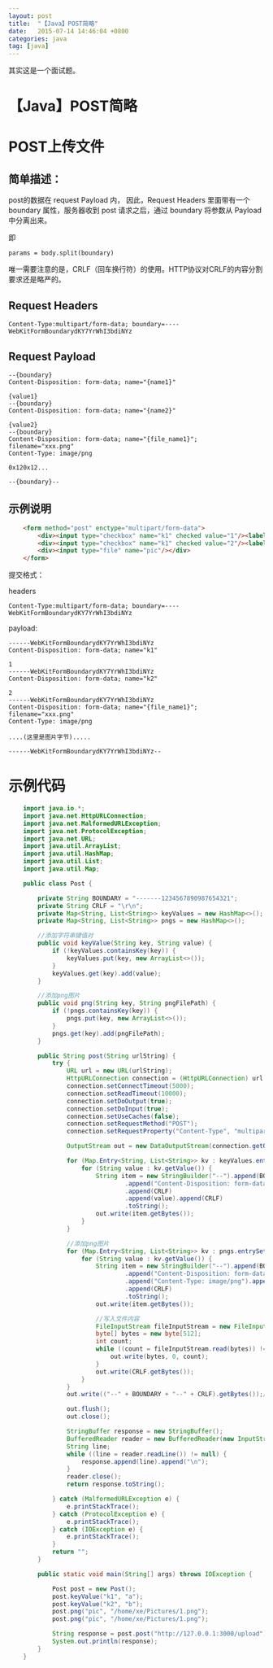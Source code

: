 ```yaml
---
layout: post
title:  "【Java】POST简略"
date:   2015-07-14 14:46:04 +0800
categories: java
tag: [java]
---
```

其实这是一个面试题。

# 【Java】POST简略

# POST上传文件

## 简单描述：

post的数据在 request Payload 内， 因此，Request Headers 里面带有一个 boundary 属性，服务器收到 post 请求之后，通过 boundary 将参数从 Payload 中分离出来。

即
   
    params = body.split(boundary)

唯一需要注意的是，CRLF（回车换行符）的使用。HTTP协议对CRLF的内容分割要求还是略严的。

## Request Headers

    Content-Type:multipart/form-data; boundary=----WebKitFormBoundarydKY7YrWhI3bdiNYz

## Request Payload

    --{boundary}
    Content-Disposition: form-data; name="{name1}"

    {value1}
    --{boundary}
    Content-Disposition: form-data; name="{name2}"

    {value2}
    --{boundary}
    Content-Disposition: form-data; name="{file_name1}"; filename="xxx.png"
    Content-Type: image/png

    0x120x12...

    --{boundary}--

## 示例说明

```html
    <form method="post" enctype="multipart/form-data">
        <div><input type="checkbox" name="k1" checked value="1"/><label>1</label></div>
        <div><input type="checkbox" name="k1" checked value="2"/><label>2</label></div>
        <div><input type="file" name="pic"/></div>
    </form>
```

提交格式：

headers

    Content-Type:multipart/form-data; boundary=----WebKitFormBoundarydKY7YrWhI3bdiNYz

payload:

    ------WebKitFormBoundarydKY7YrWhI3bdiNYz
    Content-Disposition: form-data; name="k1"

    1
    ------WebKitFormBoundarydKY7YrWhI3bdiNYz
    Content-Disposition: form-data; name="k2"

    2
    ------WebKitFormBoundarydKY7YrWhI3bdiNYz
    Content-Disposition: form-data; name="{file_name1}"; filename="xxx.png"
    Content-Type: image/png

    ....(这里是图片字节).....

    ------WebKitFormBoundarydKY7YrWhI3bdiNYz--


# 示例代码

```java
    import java.io.*;
    import java.net.HttpURLConnection;
    import java.net.MalformedURLException;
    import java.net.ProtocolException;
    import java.net.URL;
    import java.util.ArrayList;
    import java.util.HashMap;
    import java.util.List;
    import java.util.Map;

    public class Post {

        private String BOUNDARY = "-------1234567890987654321";
        private String CRLF = "\r\n";
        private Map<String, List<String>> keyValues = new HashMap<>();
        private Map<String, List<String>> pngs = new HashMap<>();

        //添加字符串键值对
        public void keyValue(String key, String value) {
            if (!keyValues.containsKey(key)) {
                keyValues.put(key, new ArrayList<>());
            }
            keyValues.get(key).add(value);
        }

        //添加png图片
        public void png(String key, String pngFilePath) {
            if (!pngs.containsKey(key)) {
                pngs.put(key, new ArrayList<>());
            }
            pngs.get(key).add(pngFilePath);
        }

        public String post(String urlString) {
            try {
                URL url = new URL(urlString);
                HttpURLConnection connection = (HttpURLConnection) url.openConnection();
                connection.setConnectTimeout(5000);
                connection.setReadTimeout(10000);
                connection.setDoOutput(true);
                connection.setDoInput(true);
                connection.setUseCaches(false);
                connection.setRequestMethod("POST");
                connection.setRequestProperty("Content-Type", "multipart/form-data; boundary=" + BOUNDARY);

                OutputStream out = new DataOutputStream(connection.getOutputStream());

                for (Map.Entry<String, List<String>> kv : keyValues.entrySet()) {
                    for (String value : kv.getValue()) {
                        String item = new StringBuilder("--").append(BOUNDARY).append(CRLF)
                                .append("Content-Disposition: form-data; name=").append(kv.getKey()).append(CRLF)
                                .append(CRLF)
                                .append(value).append(CRLF)
                                .toString();
                        out.write(item.getBytes());
                    }
                }

                //添加png图片
                for (Map.Entry<String, List<String>> kv : pngs.entrySet()) {
                    for (String value : kv.getValue()) {
                        String item = new StringBuilder("--").append(BOUNDARY).append(CRLF)
                                .append("Content-Disposition: form-data; name=").append(kv.getKey()).append(";").append("filename=").append(value).append(CRLF)
                                .append("Content-Type: image/png").append(CRLF)
                                .append(CRLF)
                                .toString();
                        out.write(item.getBytes());

                        //写入文件内容
                        FileInputStream fileInputStream = new FileInputStream(value);
                        byte[] bytes = new byte[512];
                        int count;
                        while ((count = fileInputStream.read(bytes)) != -1) {
                            out.write(bytes, 0, count);
                        }
                        out.write(CRLF.getBytes());
                    }
                }
                out.write(("--" + BOUNDARY + "--" + CRLF).getBytes());//结尾

                out.flush();
                out.close();

                StringBuffer response = new StringBuffer();
                BufferedReader reader = new BufferedReader(new InputStreamReader(connection.getInputStream()));
                String line;
                while ((line = reader.readLine()) != null) {
                    response.append(line).append("\n");
                }
                reader.close();
                return response.toString();

            } catch (MalformedURLException e) {
                e.printStackTrace();
            } catch (ProtocolException e) {
                e.printStackTrace();
            } catch (IOException e) {
                e.printStackTrace();
            }
            return "";
        }

        public static void main(String[] args) throws IOException {

            Post post = new Post();
            post.keyValue("k1", "a");
            post.keyValue("k2", "b");
            post.png("pic", "/home/xe/Pictures/1.png");
            post.png("pic", "/home/xe/Pictures/1.png");

            String response = post.post("http://127.0.0.1:3000/upload");
            System.out.println(response);
        }
    }
```
